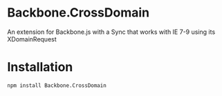 # Backbone.CrossDomain

An extension for Backbone.js with a Sync that works with IE 7-9 using its XDomainRequest

# Installation

```
npm install Backbone.CrossDomain
```
